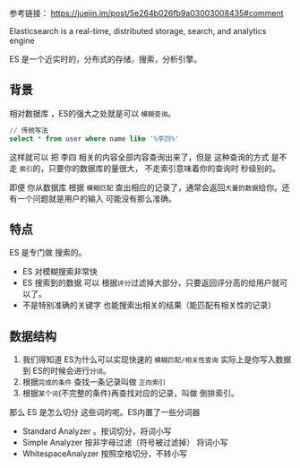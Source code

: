 
参考链接： https://juejin.im/post/5e264b026fb9a03003008435#comment

Elasticsearch is a real-time, distributed storage, search, and analytics engine

ES 是一个近实时的，分布式的存储，搜索，分析引擎。

## 背景

相对数据库 ，ES的强大之处就是可以 `模糊查询`。

```sql
// 传统写法
select * from user where name like '%李四%' 
```
这样就可以 把 李四 相关的内容全部内容查询出来了，但是 这种查询的方式 是不走 `索引`的，只要你的数据库的量很大，
不走索引意味着你的查询时 秒级别的。

即便 你从数据库 根据 `模糊匹配` 查出相应的记录了，通常会返回`大量的数据`给你。还有一个问题就是用户的输入
可能没有那么准确。

## 特点

ES 是专门做 搜索的。

- ES 对模糊搜索非常快
- ES 搜索到的数据 可以 根据`评分`过滤掉大部分，只要返回评分高的给用户就可以了。
- 不是特别准确的关键字 也能搜索出相关的结果（能匹配有相关性的记录）

## 数据结构
1. 我们得知道 ES为什么可以实现快速的 `模糊匹配/相关性查询` 实际上是你写入数据到 ES的时候会进行`分词`。
2. 根据`完成的条件` 查找一条记录叫做 `正向索引`
3. 根据`某个词`(不完整的条件)再查找对应的记录，叫做 倒排索引。

那么 ES 是怎么切分 这些词的呢。ES内置了一些分词器

- Standard Analyzer 。按词切分，将词小写
- Simple Analyzer 按非字母过滤（符号被过滤掉） 将词小写
- WhitespaceAnalyzer 按照空格切分，不转小写



